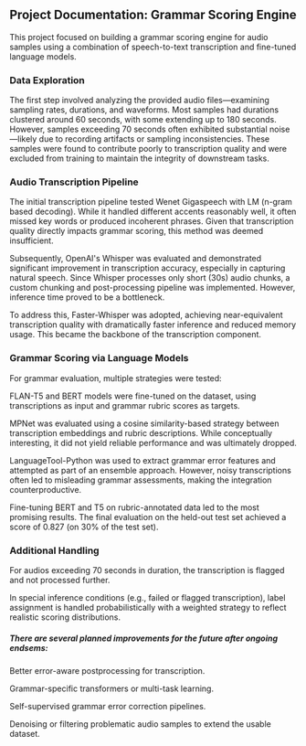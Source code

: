 ## Project Documentation: Grammar Scoring Engine

This project focused on building a grammar scoring engine for audio samples using a combination of speech-to-text transcription and fine-tuned language models.

 ### Data Exploration

The first step involved analyzing the provided audio files—examining sampling rates, durations, and waveforms. Most samples had durations clustered around 60 seconds, with some extending up to 180 seconds. However, samples exceeding 70 seconds often exhibited substantial noise—likely due to recording artifacts or sampling inconsistencies. These samples were found to contribute poorly to transcription quality and were excluded from training to maintain the integrity of downstream tasks.

 ### Audio Transcription Pipeline

The initial transcription pipeline tested  Wenet Gigaspeech with LM (n-gram based decoding). While it handled different accents reasonably well, it often missed key words or produced incoherent phrases. Given that transcription quality directly impacts grammar scoring, this method was deemed insufficient.

Subsequently, OpenAI's Whisper was evaluated and demonstrated significant improvement in transcription accuracy, especially in capturing natural speech. Since Whisper processes only short (30s) audio chunks, a custom chunking and post-processing pipeline was implemented. However, inference time proved to be a bottleneck.

To address this, Faster-Whisper was adopted, achieving near-equivalent transcription quality with dramatically faster inference and reduced memory usage. This became the backbone of the transcription component.

 ### Grammar Scoring via Language Models

For grammar evaluation, multiple strategies were tested:

FLAN-T5 and BERT models were fine-tuned on the dataset, using transcriptions as input and grammar rubric scores as targets.

MPNet was evaluated using a cosine similarity-based strategy between transcription embeddings and rubric descriptions. While conceptually interesting, it did not yield reliable performance and was ultimately dropped.

LanguageTool-Python was used to extract grammar error features and attempted as part of an ensemble approach. However, noisy transcriptions often led to misleading grammar assessments, making the integration counterproductive.

Fine-tuning BERT and T5 on rubric-annotated data led to the most promising results. The final evaluation on the held-out test set achieved a score of 0.827 (on 30% of the test set).

 ### Additional Handling

For audios exceeding 70 seconds in duration, the transcription is flagged and not processed further.

In special inference conditions (e.g., failed or flagged transcription), label assignment is handled probabilistically with a weighted strategy to reflect realistic scoring distributions.

##### There are several planned improvements for the future after ongoing endsems:

Better error-aware postprocessing for transcription.

Grammar-specific transformers or multi-task learning.

Self-supervised grammar error correction pipelines.

Denoising or filtering problematic audio samples to extend the usable dataset.
